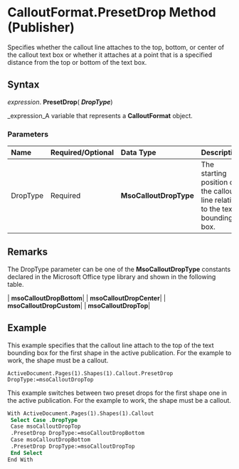 
# CalloutFormat.PresetDrop Method (Publisher)

Specifies whether the callout line attaches to the top, bottom, or center of the callout text box or whether it attaches at a point that is a specified distance from the top or bottom of the text box.


## Syntax

 _expression_. **PresetDrop**( **_DropType_**)

 _expression_A variable that represents a  **CalloutFormat** object.


### Parameters



|**Name**|**Required/Optional**|**Data Type**|**Description**|
|:-----|:-----|:-----|:-----|
|DropType|Required| **MsoCalloutDropType**|The starting position of the callout line relative to the text bounding box.|

## Remarks

The DropType parameter can be one of the  **MsoCalloutDropType** constants declared in the Microsoft Office type library and shown in the following table.



| **msoCalloutDropBottom**|
| **msoCalloutDropCenter**|
| **msoCalloutDropCustom**|
| **msoCalloutDropTop**|

## Example

This example specifies that the callout line attach to the top of the text bounding box for the first shape in the active publication. For the example to work, the shape must be a callout.


```
ActiveDocument.Pages(1).Shapes(1).Callout.PresetDrop DropType:=msoCalloutDropTop
```

This example switches between two preset drops for the first shape one in the active publication. For the example to work, the shape must be a callout.




```vb
With ActiveDocument.Pages(1).Shapes(1).Callout 
 Select Case .DropType 
 Case msoCalloutDropTop 
 .PresetDrop DropType:=msoCalloutDropBottom 
 Case msoCalloutDropBottom 
 .PresetDrop DropType:=msoCalloutDropTop 
 End Select 
End With 

```

